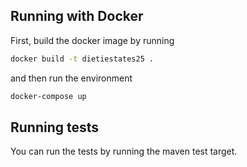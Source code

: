 ## Running with Docker
First, build the docker image by running
```bash
docker build -t dietiestates25 .
```
and then run the environment
```bash
docker-compose up
```

## Running tests
You can run the tests by running the maven test target.
